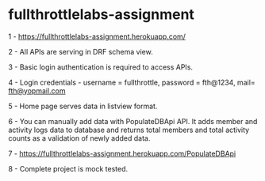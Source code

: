 # fullthrottlelabs-assignment

1 - https://fullthrottlelabs-assignment.herokuapp.com/

2 - All APIs are serving in DRF schema view.

3 - Basic login authentication is required to access APIs.

4 - Login credentials - username = fullthrottle, password = fth@1234, mail= fth@yopmail.com

5 - Home page serves data in listview format.

6 - You can manually add data with PopulateDBApi API. It adds member and activity logs data to database and returns total members and total activity counts as a validation of newly added data.

7 - https://fullthrottlelabs-assignment.herokuapp.com/PopulateDBApi

8 - Complete project is mock tested.

